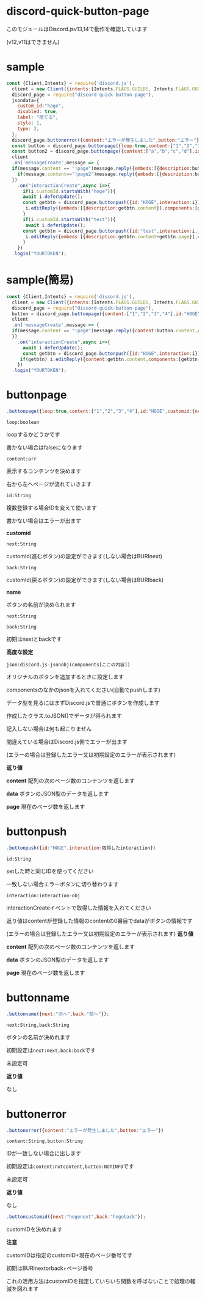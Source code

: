 # discord-quick-button-page

このモジュールはDiscord.jsv13,14で動作を確認しています

(v12,v11はできません)


# sample
```js
const {Client,Intents} = require('discord.js'),
  client = new Client({intents:[Intents.FLAGS.GUILDS, Intents.FLAGS.GUILD_MESSAGES]}),
  discord_page = require("discord-quick-button-page"),
  jsondata={
    custom_id:"hage",
    disabled: true,
    label: "捨てる",
    style: 1,
    type: 2,
  };
  discord_page.buttonerror({content:"エラーが発生しました",button:"エラー"});
  const button = discord_page.buttonpage({loop:true,content:["1","2","3","4"],id:"HOGE",customid:{next:"hogenext",back:"hogeback"}});
  const button2 = discord_page.buttonpage({content:["a","b","c","d"],id:"test",customid:{next:"testnext",back:"testback"},name:{next:"次へ",back:"前へ"},json:jsondata});
  client
  .on('messageCreate',message => {
  if(message.content == "!page")message.reply({embeds:[{description:button.content}],components:[button.data]});
    if(message.content=="!page2")message.reply({embeds:[{description:button2.content}],components:[button2.data]});
  })
    .on("interactionCreate",async i=>{
      if(i.customId.startsWith("hoge")){
      await i.deferUpdate();
      const getbtn = discord_page.buttonpush({id:"HOGE",interaction:i});
       i.editReply({embeds:[{description:getbtn.content}],components:[getbtn.data]});
      }
      if(i.customId.startsWith("test")){
       await i.deferUpdate();
      const getbtn = discord_page.buttonpush({id:"test",interaction:i,json:jsondata});
       i.editReply({embeds:[{description:getbtn.content+getbtn.page}],components:[getbtn.data]});
      }
    })
  .login("YOURTOKEN");
```

# sample(簡易)
```js
const {Client,Intents} = require('discord.js'),
  client = new Client({intents:[Intents.FLAGS.GUILDS, Intents.FLAGS.GUILD_MESSAGES]}),
  discord_page = require("discord-quick-button-page"),
  button = discord_page.buttonpage({content:["1","2","3","4"],id:"HOGE"});
  client
  .on('messageCreate',message => {
  if(message.content == "!page")message.reply({content:button.content,components:[button.data]});
  })
    .on("interactionCreate",async i=>{
      await i.deferUpdate();
      const getbtn = discord_page.buttonpush({id:"HOGE",interaction:i});
     if(getbtn) i.editReply({content:getbtn.content,components:[getbtn.data]});
    })
  .login("YOURTOKEN");
```
# buttonpage
```js
.buttonpage({loop:true,content:["1","2","3","4"],id:"HOGE",customid:{next:"hogenext",back:"hogeback"},name:{next:"nextpage",back:"backpage"},json:{custom_id:"hage",label:"hoge",style: 1,type:2}});
```


`loop:boolean`


loopするかどうかです


書かない場合はfalseになります


`content:arr`


表示するコンテンツを決めます


右から左へページが流れていきます


`id:String`


複数登録する場合IDを変えて使います


書かない場合はエラーが出ます

**customid**

`next:String`

customId(進むボタン)の設定ができます(しない場合はBURInext)

`back:String`

customId(戻るボタン)の設定ができます(しない場合はBURIback)

**name**

ボタンの名前が決められます

`next:String`

`back:String`

初期はnextとbackです

**高度な設定**

`json:discord.js-jsonobj(components[ここの内容])`

オリジナルのボタンを追加するときに設定します

componentsのなかのjsonを入れてください(自動でpushします)

データ型を見るにはまずDiscord.jsで普通にボタンを作成します

作成したクラス.toJSON()でデータが得られます

記入しない場合は何も起こりません

間違えている場合はDiscord.js側でエラーが出ます

(エラーの場合は登録したエラー又は初期設定のエラーが表示されます)

**返り値**

**content**
配列の次のページ数のコンテンツを返します

**data**
ボタンのJSON型のデータを返します

**page**
現在のページ数を返します

# buttonpush
```js
.buttonpush({id:"HOGE",interaction:取得したinteraction})
```

`id:String`


setした時と同じIDを使ってください


一致しない場合エラーボタンに切り替わります


`interaction:interaction-obj`


interactionCreateイベントで取得した情報を入れてください


返り値はcontentが登録した情報のcontentの0番目でdataがボタンの情報です

(エラーの場合は登録したエラー又は初期設定のエラーが表示されます)
**返り値**

**content**
配列の次のページ数のコンテンツを返します

**data**
ボタンのJSON型のデータを返します

**page**
現在のページ数を返します

# buttonname
```js
.buttonname({next:"次へ",back:"前へ"});
```


`next:String,back:String`


ボタンの名前が決めれます


初期設定は`next:next,back:back`です


未設定可

**返り値**

なし

# buttonerror
```js
.buttonerror({content:"エラーが発生しました",button:"エラー"})
```


`content:String,button:String`


IDが一致しない場合に出します


初期設定は`content:notcontent,button:NOTINFO`です


未設定可

**返り値**

なし
```js
.buttoncustomid({next:"hogenext",back:"hogeback"});
```

customIDを決めれます

**注意**

customIDは指定のcustomID+現在のページ番号です

初期はBURInextorback+ページ番号

これの活用方法はcustomIDを指定していちいち関数を呼ばないことで処理の軽減を図れます


